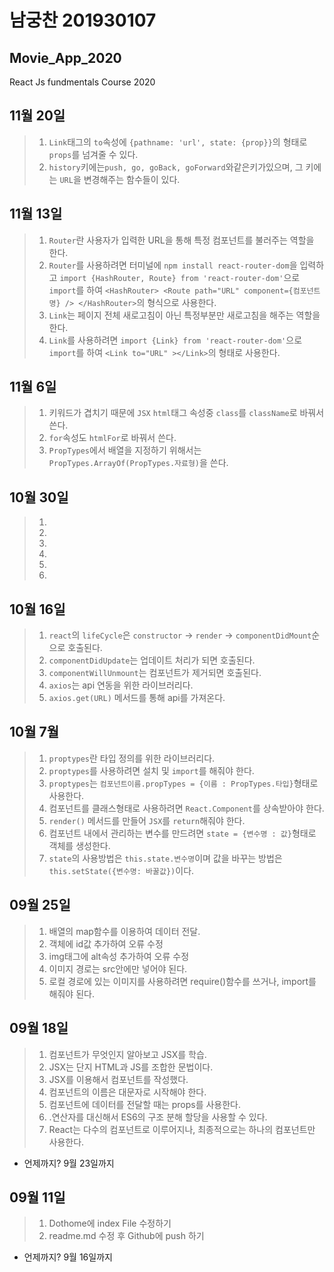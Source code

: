 # 남궁찬 201930107
## Movie_App_2020

React Js fundmentals Course 2020

## 11월 20일
>1. `Link`태그의 `to`속성에 `{pathname: 'url', state: {prop}}`의 형태로 `props`를 넘겨줄 수 있다.
>2. `history`키에는`push, go, goBack, goForward`와같은키가있으며, 그 키에는 `URL`을 변경해주는 함수들이 있다.

## 11월 13일
>1. `Router`란 사용자가 입력한 URL을 통해 특정 컴포넌트를 불러주는 역할을 한다.
>2. `Router`를 사용하려면 터미널에 `npm install react-router-dom`을 입력하고 `import {HashRouter, Route} from 'react-router-dom'`으로 `import`를 하여 `<HashRouter> <Route path="URL" component={컴포넌트 명} /> </HashRouter>`의 형식으로 사용한다.
>3. `Link`는 페이지 전체 새로고침이 아닌 특정부분만 새로고침을 해주는 역할을 한다. 
>4. `Link`를 사용하려면 `import {Link} from 'react-router-dom'`으로 `import`를 하여 `<Link to="URL" ></Link>`의 형태로 사용한다.

## 11월 6일
>1. 키워드가 겹치기 때문에 `JSX` `html`태그 속성중 `class`를 `className`로 바꿔서 쓴다.
>2. `for`속성도 `htmlFor`로 바꿔서 쓴다.
>3. `PropTypes`에서 배열을 지정하기 위해서는 `PropTypes.ArrayOf(PropTypes.자료형)`을 쓴다.

## 10월 30일
>1. 
>2. 
>3. 
>4. 
>5. 
>6. 

## 10월 16일
>1. `react`의 `lifeCycle`은 `constructor` -> `render` -> `componentDidMount`순으로 호출된다.
>2. `componentDidUpdate`는 업데이트 처리가 되면 호출된다.
>3. `componentWillUnmount`는 컴포넌트가 제거되면 호출된다.
>4. `axios`는 api 연동을 위한 라이브러리다.
>5. `axios.get(URL)` 메서드를 통해 api를 가져온다.

## 10월 7월
>1. `proptypes`란 타입 정의를 위한 라이브러리다.
>2. `proptypes`를 사용하려면 설치 및 `import`를 해줘야 한다.
>3. `proptypes`는 `컴포넌트이름.propTypes = {이름 : PropTypes.타입}`형태로 사용한다.
>4. 컴포넌트를 클래스형태로 사용하려면 `React.Component`를 상속받아야 한다.
>5. `render()` 메서드를 만들어 `JSX`를 `return`해줘야 한다.
>6. 컴포넌트 내에서 관리하는 변수를 만드려면 `state = {변수명 : 값}`형태로 객체를 생성한다.
>6. `state`의 사용방법은 `this.state.변수명`이며 값을 바꾸는 방법은 `this.setState({변수명: 바꿀값})`이다.

## 09월 25일
>1. 배열의 map함수를 이용하여 데이터 전달.
>2. 객체에 id값 추가하여 오류 수정
>3. img태그에 alt속성 추가하여 오류 수정
>4. 이미지 경로는 src안에만 넣어야 된다.
>5. 로컬 경로에 있는 이미지를 사용하려면 require()함수를 쓰거나, import를 해줘야 된다.

## 09월 18일
>1. 컴포넌트가 무엇인지 알아보고 JSX를 학습.
>2. JSX는 단지 HTML과 JS를 조합한 문법이다.
>3. JSX를 이용해서 컴포넌트를 작성했다.
>4. 컴포넌트의 이름은 대문자로 시작해야 한다.
>5. 컴포넌트에 데이터를 전달할 때는 props를 사용한다.
>6. .연산자를 대신해서 ES6의 구조 분해 할당을 사용할 수 있다.
>7. React는 다수의 컴포넌트로 이루어지나, 최종적으로는 하나의 컴포넌트만 사용한다.
* 언제까지? 9월 23일까지

## 09월 11일
>1. Dothome에 index File 수정하기
>2. readme.md 수정 후 Github에 push 하기
* 언제까지? 9월 16일까지
